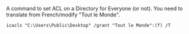 A command to set ACL on a Directory for Everyone (or not). You need to translate from French/modify "Tout le Monde".
````
icacls "C:\Users\Public\Desktop" /grant "Tout le Monde":(f) /T
````
